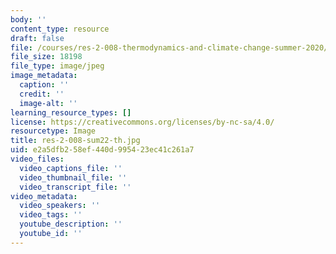 ```yaml
---
body: ''
content_type: resource
draft: false
file: /courses/res-2-008-thermodynamics-and-climate-change-summer-2020/res-2-008-sum22-th.jpg
file_size: 18198
file_type: image/jpeg
image_metadata:
  caption: ''
  credit: ''
  image-alt: ''
learning_resource_types: []
license: https://creativecommons.org/licenses/by-nc-sa/4.0/
resourcetype: Image
title: res-2-008-sum22-th.jpg
uid: e2a5dfb2-58ef-440d-9954-23ec41c261a7
video_files:
  video_captions_file: ''
  video_thumbnail_file: ''
  video_transcript_file: ''
video_metadata:
  video_speakers: ''
  video_tags: ''
  youtube_description: ''
  youtube_id: ''
---
```

